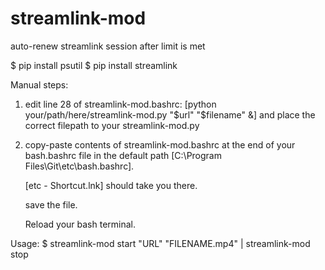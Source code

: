 # streamlink-mod
auto-renew streamlink session after limit is met

$ pip install psutil
$ pip install streamlink

Manual steps:

1. 
    edit line 28 of streamlink-mod.bashrc: [python your/path/here/streamlink-mod.py "$url" "$filename" &] and place the correct filepath to your streamlink-mod.py

2. 
    copy-paste contents of streamlink-mod.bashrc at the end of your bash.bashrc file in the default path [C:\Program Files\Git\etc\bash.bashrc].
    
    [etc - Shortcut.lnk] should take you there.
    
    save the file. 
    
    Reload your bash terminal.

Usage:
    $ streamlink-mod start "URL" "FILENAME.mp4" | streamlink-mod stop
